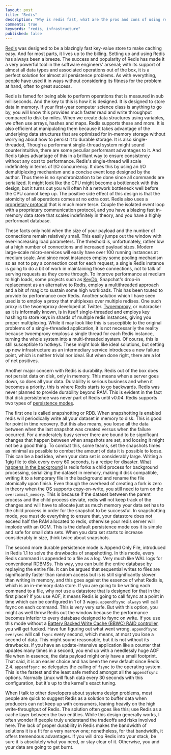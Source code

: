 ```yaml
---
layout: post
title: "Redis"
description: "Why is redis fast, what are the pros and cons of using redis"
comments: true
keywords: "redis, infrastructure"
published: false
---
```


[Redis](https://redis.io) was designed to be a blazingly fast key-value store to make caching easy. And for most parts, it lives up to the billing. Setting up and using Redis has always been a breeze. The success and popularity of Redis has made it a very powerful tool in the software engineers' arsenal; with its support of almost all data types and associated operations out of the box, it is a perfect solution for almost all persistence problems. As with everything, people have used it in ways without considering its fitness for the problem at hand, often to great success.

Redis is famed for being able to perform operations that is measured in sub milliseconds. And the key to this is how it is designed. 
It is designed to store data in memory.  If your first-year computer science class is anything to go by, you will know this provides much faster read and write throughput compared to disk by miles. When we create data structures using variables, we often use arrays, hashes and maps. Redis supports these and more. It is also efficient at manipulating them because it takes advantage of the underlying data structures that are optimized for in-memory storage without worrying about how to persist it to durable storage. It is also single-threaded, Though a performant single-thread system might sound counterintuitive, there are some peculiar performant advantages to it. And Redis takes advantage of this in a brilliant way to ensure consistency without any cost to performance. Redis's single-thread will scale indefinitely in terms of I/O concurrency. It does this by using an I/O demultiplexing mechanism and a concise event loop designed by the author. Thus there is no synchronization to be done since all commands are serialized. It might look like the CPU might become a bottleneck with this design, but it turns out you will often hit a network bottleneck well before the CPU cannot keep up. The positive side effect of this design is that the atomicity of all operations comes at no extra cost. Redis also uses a [proprietary protocol](https://redis.io/docs/reference/protocol-spec/) that is much more terse. Couple the isolated event loop with a proprietary communication protocol, and you have a blazing fast in-memory data store that scales indefinitely in theory, and you have a highly performant database. 
 
These facts only hold when the size of your payload and the number of connections remain relatively small. This easily jumps out the window with ever-increasing load parameters. The threshold is, unfortunately, rather low at a high number of connections and increased payload sizes. Modern large-scale micro-services will easily have over 100 running instances at medium scale. And since most instances employ some pooling mechanism so as not to pay a connection cost for each request, a single Redis instance is going to do a bit of work in maintaining those connections, not to talk of serving requests as they come through. To improve performance at medium to high loads, some projects such as [KeyDb](https://docs.keydb.dev), Snapchat's drop-in replacement as an alternative to Redis, employ a multithreaded approach and a bit of magic to sustain some high workloads. This has been touted to provide 5x performance over Redis. Another solution which I have seen used is to employ a proxy that multiplexes over multiple redises. One such proxy is the twoemproxy developed at Twitter. [Twoemproxy](https://github.com/twitter/twemproxy), or nutcracker as it is informally known, is in itself single-threaded and employs key hashing to store keys in shards of multiple redis instances, giving you proper multiplexing. While it may look like this is susceptible to the original problems of a single-threaded application, it is not necessarily the reality because twoemproxy employs a single thread for each Redis instance, turning the whole system into a multi-threaded system. Of course, this is still susceptible to hotkeys. These might look like ideal solutions, but setting up new infrastructure as an intermediary service introduces a new failure point, which is neither trivial nor ideal. But when done right, there are a lot of net positives. 

Another major concern with Redis is durability. Redis out of the box does not persist data on disk, only in memory. This means when a server goes down, so does all your data. Durability is serious business and when it becomes a priority, this is where Redis starts to go backwards. Redis was never planned to provide durability beyond RAM. This is evident in the fact that disk persistence was never part of Redis until v0.04. Redis supports two types of [persistence modes](https://redis.io/docs/management/persistence/).

The first one is called snapshotting or RDB. When snapshotting is enabled redis will periodically write all your dataset in memory to disk. This is good for point in time recovery. But this also means, you loose all the data between when the last snapshot was created versus when the failure occurred. For a moderately busy server there are bound to be significant changes that happen between when snapshots are set, and loosing it might not be a good thing. To combat this, some teams, set the snapshots times as minimal as possible to combat the amount of data it is possible to loose. This can be a bad idea, when your data set is considerably large. Writing a 1gig file to disk every every 60 seconds, is a recipe for disaster. [What happens in the background](https://redis.io/docs/getting-started/faq/#background-saving-fails-with-a-fork-error-on-linux) is redis forks a child process for background processing, serializing the dataset in memory, making it disk compatible, writing it to a temporary file in the background and rename the file atomically upon finish. Even though the overhead of creating a fork is zero in theory when the OS supports copy-on-write, you still need to turn on the `overcommit_memory`. This is because if the dataset between the parent process and the child process deviate, redis will not keep track of the changes and will have to allocate just as much memory your data set has to the child process in order for the snapshot to be successful. In snapshotting mode, you must do everything to ensure that, your datastore does not exceed half the RAM allocated to redis, otherwise your redis server will implode with an OOM. This is the default persistence mode cos it is simple and safe for small data sets. When you data set starts to increase considerably in size, think twice about snapshots. 

The second more durable persistence mode is Append Only File, introduced in Redis 1.1 to solve the drawbacks of snapshotting. In this mode, every Redis command is appended to a file as a log. Very much like WAL logs for conventional RDBMSs. This way, you can build the entire database by replaying the entire file. It can be argued that sequential writes to files are significantly faster than random access but is is still significantly slower than writing in memory, and this goes against the essence of what Redis is, which is an in-memory data store. If you are going to be writing each command to a file, why not use a datastore that is designed for that in the first place? If you use AOF, it means Redis is going to call fsync at a point in time which can be configured in 1 of 3 ways. `appendfsync always` will call fsync on each command. This is very very safe. But with this option, you might as well throw Redis out the window because the performance becomes inferior to every database designed to fsync on write. If you use this mode without a [Battery Backed Write Cache (BBWC) RAID controller](https://serverfault.com/questions/65096/battery-backed-write-cache), you will get fucked. Have fun figuring out what went wrong. `appendfsync everysec` will call `fsync` every second, which means, at most you lose a second of data. This might sound reasonable, but it is not without its drawbacks. If you have an update-intensive application like a counter that updates many times in a second, you end up with a needlessly huge AOF file when in essence, the data payload might only have a small footprint. That said, it is an easier choice and has been the new default since Redis 2.4. `appendfsync no` delegates the calling of `fsync` to the operating system. This is the fastest and the least safe method amongst all the `appendfsync` options. Normally Linux will flush data every 30 seconds with this configuration, but it's up to the kernel's exact tuning. 

When I talk to other developers about systems design problems, most people are quick to suggest Redis as a solution to buffer data when producers can not keep up with consumers, leaning heavily on the high write-throughput of Redis. The solution often goes like this; use Redis as a cache layer between the two entities. While this design generally works, I often wonder if people truly understand the tradeoffs and risks involved here. The lack of proper durability in Redis makes the bandwidth of solutions it is a fit for a very narrow one; nonetheless, for that bandwidth, it offers tremendous advantages. If you will drop Redis into your stack, be sure it is absolutely what you need, or stay clear of it. Otherwise, you and your data are going to get burnt. 
